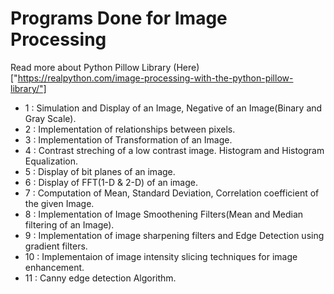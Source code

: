 # Programs Done for Image Processing

Read more about Python Pillow Library (Here)["https://realpython.com/image-processing-with-the-python-pillow-library/"]

- 1 : Simulation and Display of an Image, Negative of an Image(Binary and Gray Scale).
- 2 : Implementation of relationships between pixels.
- 3 : Implementation of Transformation of an Image.
- 4 : Contrast streching of a low contrast image. Histogram and Histogram Equalization.
- 5 : Display of bit planes of an image.
- 6 : Display of FFT(1-D & 2-D) of an image.
- 7 : Computation of Mean, Standard Deviation, Correlation coefficient of the given Image.
- 8 : Implementation of Image Smoothening Filters(Mean and Median filtering of an Image).
- 9 : Implementation of image sharpening filters and Edge Detection using gradient filters.
- 10 : Implementaion of image intensity slicing techniques for image enhancement. 
- 11 : Canny edge detection Algorithm.